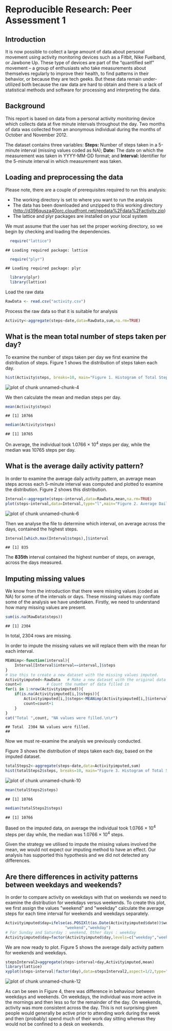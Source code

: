 Reproducible Research: Peer Assessment 1
=====================================================

## Introduction
It is now possible to collect a large amount of data about personal movement using activity monitoring devices such as a Fitbit, Nike Fuelband, or Jawbone Up. These type of devices are part of the “quantified self” movement – a group of enthusiasts who take measurements about themselves regularly to improve their health, to find patterns in their behavior, or because they are tech geeks. But these data remain under-utilized both because the raw data are hard to obtain and there is a lack of statistical methods and software for processing and interpreting the data.

## Background
This report is based on data from a personal activity monitoring device which collects data at five minute intervals throughout the day. Two months of data was collected from an anonymous individual during the months of October and November 2012.

The dataset contains three variables:
**Steps:** Number of steps taken in a 5-minute interval (missing values coded as NA);
**Date:** The date on which the measurement was taken in YYYY-MM-DD format; and
**Interval:** Identifier for the 5-minute interval in which measurement was taken.



## Loading and preprocessing the data

Please note, there are a couple of prerequisites required to run this analysis: 
* The working directory is set to where you want to run the analysis
* The data has been downloaded and unzipped to this working directory (http://d396qusza40orc.cloudfront.net/repdata%2Fdata%2Factivity.zip)
* The lattice and plyr packages are installed on your local system

We must assume that the user has set the proper working directory, so we begin by checking and loading the dependencies. 


```r
  require("lattice")
```

```
## Loading required package: lattice
```

```r
  require("plyr")
```

```
## Loading required package: plyr
```

```r
  library(plyr)
  library(lattice)
```

Load the raw data

```r
RawData <- read.csv("activity.csv")
```

Process the raw data so that it is suitable for analysis

```r
Activity<-aggregate(steps~date,data=RawData,sum,na.rm=TRUE)
```

## What is the mean total number of steps taken per day?
To examine the number of steps taken per day we first examine the distribution of steps.
Figure 1 shows the distribution of steps taken each day.

```r
hist(Activity$steps, breaks=10, main="Figure 1. Histogram of Total Steps", xlab="Total Steps", ylab="Frequency")
```

![plot of chunk unnamed-chunk-4](figure/unnamed-chunk-4.png) 

We then calculate the mean and median steps per day.

```r
mean(Activity$steps)
```

```
## [1] 10766
```

```r
median(Activity$steps)
```

```
## [1] 10765
```
On average, the individual took 1.0766 &times; 10<sup>4</sup> steps per day, while the median was 10765 steps per day.

## What is the average daily activity pattern?
In order to examine the average daily activity pattern, an average mean steps across each 5-minute interval was computed and plotted to examine the distribution. Figure 2 shows this distribution.

```r
Interval<-aggregate(steps~interval,data=RawData,mean,na.rm=TRUE)
plot(steps~interval,data=Interval,type="l",main="Figure 2. Average Daily Activity Pattern",xlab="Interval",ylab="Average Steps")
```

![plot of chunk unnamed-chunk-6](figure/unnamed-chunk-6.png) 

Then we analyse the file to determine which interval, on average across the days, contained the highest steps.

```r
Interval[which.max(Interval$steps),]$interval
```

```
## [1] 835
```

The **835th** interval contained the highest number of steps, on average, across the days measured.

## Imputing missing values
We know from the introduction that there were missing values (coded as NA) for some of the intervals or days. These missing values may conflate some of the analysis we have undertaken.
Firstly, we need to understand how many missing values are present.


```r
sum(is.na(RawData$steps))
```

```
## [1] 2304
```
In total, 2304 rows are missing.

In order to impute the missing values we will replace them with the mean for each interval.


```r
MEANimp<-function(interval){
    Interval[Interval$interval==interval,]$steps
}
# Use this to create a new dataset with the missing values imputed.
Activityimputed<-RawData   # Make a new dataset with the original data
count=0           # Count the number of data filled in
for(i in 1:nrow(Activityimputed)){
    if(is.na(Activityimputed[i,]$steps)){
        Activityimputed[i,]$steps<-MEANimp(Activityimputed[i,]$interval)
        count=count+1
    }
}
cat("Total ",count, "NA values were filled.\n\r")  
```

```
## Total  2304 NA values were filled.
## 
```

Now we must re-examine the analysis we previously conducted.

Figure 3 shows the distribution of steps taken each day, based on the imputed dataset.

```r
totalSteps2<-aggregate(steps~date,data=Activityimputed,sum)
hist(totalSteps2$steps, breaks=10, main="Figure 3. Histogram of Total Steps (imputed data)", xlab="Total Steps", ylab="Frequency")
```

![plot of chunk unnamed-chunk-10](figure/unnamed-chunk-10.png) 

```r
mean(totalSteps2$steps)
```

```
## [1] 10766
```

```r
median(totalSteps2$steps)
```

```
## [1] 10766
```

Based on the imputed data, on average the individual took 1.0766 &times; 10<sup>4</sup> steps per day while, the median was 1.0766 &times; 10<sup>4</sup> steps.

Given the strategy we utilised to impute the missing values involved the mean, we would not expect our imputing method to have an effect. Our analysis has supported this hypothesis and we did not detected any differences.

## Are there differences in activity patterns between weekdays and weekends?
In order to compare activity on weekdays with that on weekends we need to examine the distribution for weekdays versus weekends. To create this plot, we first assign the values "weekend" and "weekday" calculate the average steps for each time interval for weekends and weekdays separately.


```r
Activityimputed$day=ifelse(as.POSIXlt(as.Date(Activityimputed$date))$wday%%6==0,
                          "weekend","weekday")
# For Sunday and Saturday : weekend, Other days : weekday 
Activityimputed$day=factor(Activityimputed$day,levels=c("weekday","weekend"))
```

We are now ready to plot. Figure 5 shows the average daily activity pattern for weekends and weekdays.

```r
stepsInterval2=aggregate(steps~interval+day,Activityimputed,mean)
library(lattice)
xyplot(steps~interval|factor(day),data=stepsInterval2,aspect=1/2,type="l",main="Figure 4. Activity Patterns for Weekends and Weekdays")
```

![plot of chunk unnamed-chunk-12](figure/unnamed-chunk-12.png) 

As can be seen in Figure 4, there was difference in behaviour between weekdays and weekends. On weekdays, the individual was more active in the mornings and then less so for the remainder of the day. On weekends, activity was more consistent across the day. This is not surprising given people would generally be active prior to attending work during the week and then (probably) spend much of their work day sitting whereas they would not be confined to a desk on weekends.
